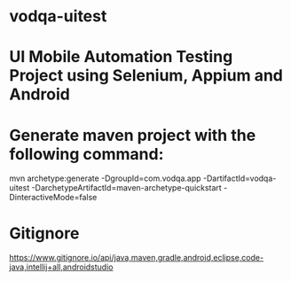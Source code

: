 # vodqa-uitest
# UI Mobile Automation Testing Project using Selenium, Appium and Android

# Generate maven project with the following command:
mvn archetype:generate -DgroupId=com.vodqa.app -DartifactId=vodqa-uitest -DarchetypeArtifactId=maven-archetype-quickstart -DinteractiveMode=false

# Gitignore
https://www.gitignore.io/api/java,maven,gradle,android,eclipse,code-java,intellij+all,androidstudio
